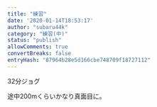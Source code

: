 ```yaml
---
title: "練習"
date: '2020-01-14T18:53:17'
author: "subaru44k"
category: "練習(中)"
status: "publish"
allowComments: true
convertBreaks: false
entryHash: "87964b28e5d166cbe748709f18727112"
---
```

32分ジョグ

途中200mくらいかなり真面目に。
